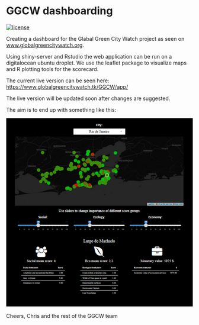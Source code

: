 # GGCW dashboarding

[![license](https://img.shields.io/badge/Licence-GPL%203.0-green.svg)](https://github.com/krakchris/GGCW_dashboarding/blob/master/LICENSE)

Creating a dashboard for the Glabal Green City Watch project as seen on www.globalgreencitywatch.org.

Using shiny-server and Rstudio the web application can be run on a digitalocean ubuntu droplet.
We use the leaflet package to visualize maps and R plotting tools for the scorecard. 

The current live version can be seen here: 
https://www.globalgreencitywatch.tk/GGCW/app/

The live version will be updated soon after changes are suggested. 




The aim is to end up with something like this:


![alt text][example]

[example]: https://github.com/krakchris/GGCW/blob/master/Voorbeeld_GGCW.png "example dashboard"



Cheers, Chris and the rest of the GGCW team
